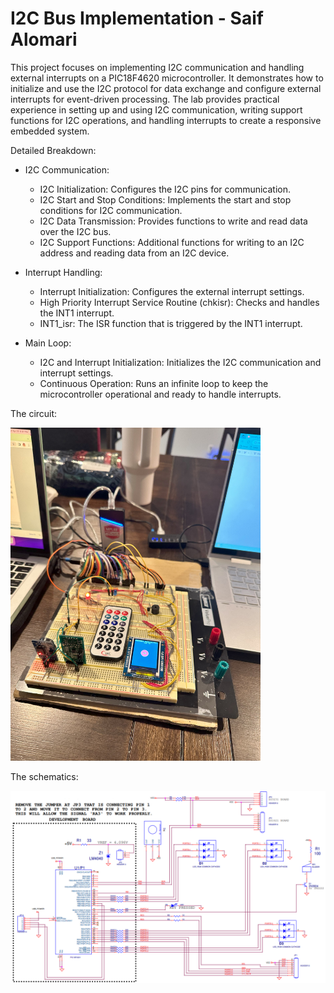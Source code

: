 # I2C Bus Implementation - Saif Alomari

This project focuses on implementing I2C communication and handling external interrupts on a PIC18F4620 microcontroller. 
It demonstrates how to initialize and use the I2C protocol for data exchange and configure external interrupts for
event-driven processing. The lab provides practical experience in setting up and using I2C communication, writing 
support functions for I2C operations, and handling interrupts to create a responsive embedded system.

Detailed Breakdown:

- I2C Communication:
  - I2C Initialization: Configures the I2C pins for communication.
  - I2C Start and Stop Conditions: Implements the start and stop conditions for I2C communication.
  - I2C Data Transmission: Provides functions to write and read data over the I2C bus.
  - I2C Support Functions: Additional functions for writing to an I2C address and reading data from an I2C device.

- Interrupt Handling:
  - Interrupt Initialization: Configures the external interrupt settings.
  - High Priority Interrupt Service Routine (chkisr): Checks and handles the INT1 interrupt.
  - INT1_isr: The ISR function that is triggered by the INT1 interrupt.

- Main Loop:
  - I2C and Interrupt Initialization: Initializes the I2C communication and interrupt settings.
  - Continuous Operation: Runs an infinite loop to keep the microcontroller operational and ready to handle interrupts.


The circuit: 

<img src='./images/circuit_09.jpg' width='400'>

The schematics: 

<img src='./images/schematics_09.png' width='600'>
